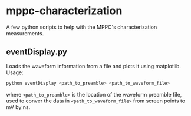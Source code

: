 # mppc-characterization
A few python scripts to help with the MPPC's characterization measurements.

## eventDisplay.py
Loads the waveform information from a file and plots it using matplotlib. Usage:
```bash
python eventDisplay <path_to_preamble> <path_to_waveform_file>
```
where ```<path_to_preamble>``` is the location of the waveform preamble file,
used to conver the data in ```<path_to_waveform_file>``` from screen points to mV by ns.

